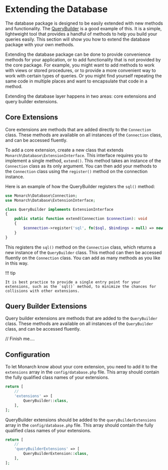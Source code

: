 # Extending the Database

The database package is designed to be easily extended with new methods and functionality. The [QueryBuilder](./query_builder.md) is a good example of this. It is a simple, lightweight tool that provides a handful of methods to help you build your queries easily. This section will show you how to extend the database package with your own methods.

Extending the database package can be done to provide convenience methods for your application, or to add functionality that is not provided by the core package. For example, you might want to add methods to work with views or stored procedures, or to provide a more convenient way to work with certain types of queries. Or you might find yourself repeating the same code in multiple places and want to encapsulate that code in a method.

Extending the database layer happens in two areas: core extensions and query builder extensions.

## Core Extensions

Core extensions are methods that are added directly to the `Connection` class. These methods are available on all instances of the `Connection` class, and can be accessed fluently.

To add a core extension, create a new class that extends `Monarch\Database\ExtensionInterface`. This interface requires you to implement a single method, `extend()`. This method takes an instance of the `Connection` class as its only argument. You can then add your methods to the `Connection` class using the `register()` method on the connection instance.

Here is an example of how the QueryBuilder registers the `sql()` method:

```php
use Monarch\Database\Connection;
use Monarch\Database\ExtensionInterface;

class QueryBuilder implements ExtensionInterface
{
    public static function extend(Connection $connection): void
    {
        $connection->register('sql', fn($sql, $bindings = null) => new QueryBuilder::instance()->sql($sql, $bindings));
    }
}
```

This registers the `sql()` method on the `Connection` class, which returns a new instance of the `QueryBuilder` class. This method can then be accessed fluently on the `Connection` class. You can add as many methods as you like in this way.

!!! tip

    It is best practice to provide a single entry point for your extensions, such as the `sql()` method, to minimize the chances for collisions with other extensions.

## Query Builder Extensions

Query builder extensions are methods that are added to the `QueryBuilder` class. These methods are available on all instances of the `QueryBuilder` class, and can be accessed fluently.

// Finish me....

## Configuration

To let Monarch know about your core extension, you need to add it to the `extensions` array in the `config/database.php` file. This array should contain the fully qualified class names of your extensions.

```php
return [
    //
    'extensions' => [
        QueryBuilder::class,
    ],
];
```

QueryBuilder extensions should be added to the `queryBuilderExtensions` array in the `config/database.php` file. This array should contain the fully qualified class names of your extensions.

```php
return [
    //
    'queryBuilderExtensions' => [
        QueryBuilderExtension::class,
    ],
];
```
